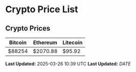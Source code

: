 # Crypto Price List

## Crypto Prices
| Bitcoin | Ethereum | Litecoin |
| ------- | -------- | -------- |
| $88254 | $2070.88 | $95.92 |
**Last Updated:** 2025-03-26 10:39 UTC
**Last Updated:** $DATE$
